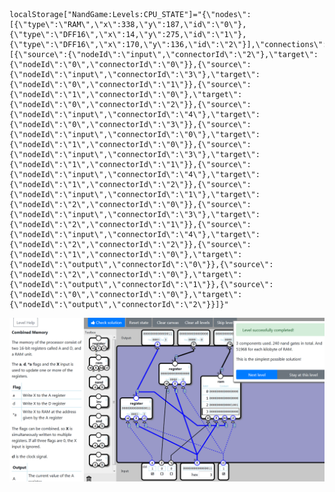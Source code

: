     localStorage["NandGame:Levels:CPU_STATE"]="{\"nodes\":[{\"type\":\"RAM\",\"x\":338,\"y\":187,\"id\":\"0\"},{\"type\":\"DFF16\",\"x\":14,\"y\":275,\"id\":\"1\"},{\"type\":\"DFF16\",\"x\":170,\"y\":136,\"id\":\"2\"}],\"connections\":[{\"source\":{\"nodeId\":\"input\",\"connectorId\":\"2\"},\"target\":{\"nodeId\":\"0\",\"connectorId\":\"0\"}},{\"source\":{\"nodeId\":\"input\",\"connectorId\":\"3\"},\"target\":{\"nodeId\":\"0\",\"connectorId\":\"1\"}},{\"source\":{\"nodeId\":\"1\",\"connectorId\":\"0\"},\"target\":{\"nodeId\":\"0\",\"connectorId\":\"2\"}},{\"source\":{\"nodeId\":\"input\",\"connectorId\":\"4\"},\"target\":{\"nodeId\":\"0\",\"connectorId\":\"3\"}},{\"source\":{\"nodeId\":\"input\",\"connectorId\":\"0\"},\"target\":{\"nodeId\":\"1\",\"connectorId\":\"0\"}},{\"source\":{\"nodeId\":\"input\",\"connectorId\":\"3\"},\"target\":{\"nodeId\":\"1\",\"connectorId\":\"1\"}},{\"source\":{\"nodeId\":\"input\",\"connectorId\":\"4\"},\"target\":{\"nodeId\":\"1\",\"connectorId\":\"2\"}},{\"source\":{\"nodeId\":\"input\",\"connectorId\":\"1\"},\"target\":{\"nodeId\":\"2\",\"connectorId\":\"0\"}},{\"source\":{\"nodeId\":\"input\",\"connectorId\":\"3\"},\"target\":{\"nodeId\":\"2\",\"connectorId\":\"1\"}},{\"source\":{\"nodeId\":\"input\",\"connectorId\":\"4\"},\"target\":{\"nodeId\":\"2\",\"connectorId\":\"2\"}},{\"source\":{\"nodeId\":\"1\",\"connectorId\":\"0\"},\"target\":{\"nodeId\":\"output\",\"connectorId\":\"0\"}},{\"source\":{\"nodeId\":\"2\",\"connectorId\":\"0\"},\"target\":{\"nodeId\":\"output\",\"connectorId\":\"1\"}},{\"source\":{\"nodeId\":\"0\",\"connectorId\":\"0\"},\"target\":{\"nodeId\":\"output\",\"connectorId\":\"2\"}}]}"

![3/240+51968](CPU_STATE_GATE.png)
